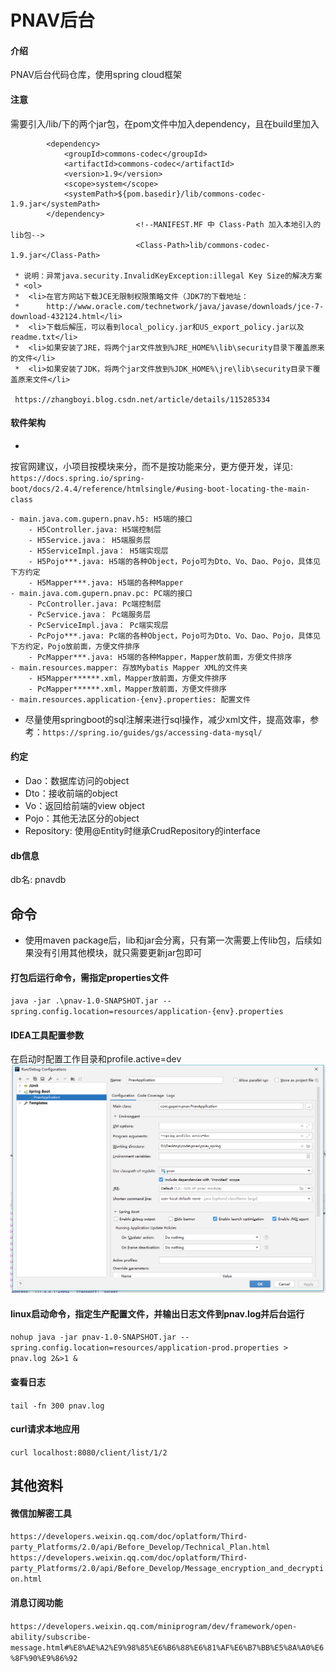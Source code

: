# PNAV后台

#### 介绍

PNAV后台代码仓库，使用spring cloud框架

#### 注意

需要引入/lib/下的两个jar包，在pom文件中加入dependency，且在build里加入

```
		<dependency>
			<groupId>commons-codec</groupId>
			<artifactId>commons-codec</artifactId>
			<version>1.9</version>
			<scope>system</scope>
			<systemPath>${pom.basedir}/lib/commons-codec-1.9.jar</systemPath>
		</dependency>
							<!--MANIFEST.MF 中 Class-Path 加入本地引入的lib包-->
							<Class-Path>lib/commons-codec-1.9.jar</Class-Path>

 * 说明：异常java.security.InvalidKeyException:illegal Key Size的解决方案
 * <ol>
 * 	<li>在官方网站下载JCE无限制权限策略文件（JDK7的下载地址：
 *      http://www.oracle.com/technetwork/java/javase/downloads/jce-7-download-432124.html</li>
 * 	<li>下载后解压，可以看到local_policy.jar和US_export_policy.jar以及readme.txt</li>
 * 	<li>如果安装了JRE，将两个jar文件放到%JRE_HOME%\lib\security目录下覆盖原来的文件</li>
 * 	<li>如果安装了JDK，将两个jar文件放到%JDK_HOME%\jre\lib\security目录下覆盖原来文件</li>
 
 https://zhangboyi.blog.csdn.net/article/details/115285334
```

#### 软件架构

-
按官网建议，小项目按模块来分，而不是按功能来分，更方便开发，详见: `https://docs.spring.io/spring-boot/docs/2.4.4/reference/htmlsingle/#using-boot-locating-the-main-class`

```
- main.java.com.gupern.pnav.h5: H5端的接口
    - H5Controller.java: H5端控制层
    - H5Service.java： H5端服务层
    - H5ServiceImpl.java： H5端实现层
    - H5Pojo***.java: H5端的各种Object，Pojo可为Dto、Vo、Dao、Pojo，具体见下方约定
    - H5Mapper***.java: H5端的各种Mapper
- main.java.com.gupern.pnav.pc: PC端的接口
    - PcController.java: Pc端控制层
    - PcService.java： Pc端服务层
    - PcServiceImpl.java： Pc端实现层
    - PcPojo***.java: Pc端的各种Object，Pojo可为Dto、Vo、Dao、Pojo，具体见下方约定，Pojo放前面，方便文件排序
    - PcMapper***.java: H5端的各种Mapper，Mapper放前面，方便文件排序
- main.resources.mapper: 存放Mybatis Mapper XML的文件夹
    - H5Mapper******.xml，Mapper放前面，方便文件排序
    - PcMapper******.xml，Mapper放前面，方便文件排序
- main.resources.application-{env}.properties: 配置文件
```

- 尽量使用springboot的sql注解来进行sql操作，减少xml文件，提高效率，参考：`https://spring.io/guides/gs/accessing-data-mysql/`

#### 约定

- Dao：数据库访问的object
- Dto：接收前端的object
- Vo：返回给前端的view object
- Pojo：其他无法区分的object
- Repository: 使用@Entity时继承CrudRepository的interface

#### db信息

db名: pnavdb

## 命令

- 使用maven package后，lib和jar会分离，只有第一次需要上传lib包，后续如果没有引用其他模块，就只需要更新jar包即可

#### 打包后运行命令，需指定properties文件

`java -jar .\pnav-1.0-SNAPSHOT.jar --spring.config.location=resources/application-{env}.properties`

#### IDEA工具配置参数

在启动时配置工作目录和profile.active=dev
![idea配置图片](doc/idea-config.png)

#### linux启动命令，指定生产配置文件，并输出日志文件到pnav.log并后台运行

`nohup java -jar pnav-1.0-SNAPSHOT.jar --spring.config.location=resources/application-prod.properties > pnav.log 2&>1 &`

#### 查看日志

`tail -fn 300 pnav.log`

#### curl请求本地应用

`curl localhost:8080/client/list/1/2`

## 其他资料

#### 微信加解密工具

`https://developers.weixin.qq.com/doc/oplatform/Third-party_Platforms/2.0/api/Before_Develop/Technical_Plan.html`
`https://developers.weixin.qq.com/doc/oplatform/Third-party_Platforms/2.0/api/Before_Develop/Message_encryption_and_decryption.html`

#### 消息订阅功能

`https://developers.weixin.qq.com/miniprogram/dev/framework/open-ability/subscribe-message.html#%E8%AE%A2%E9%98%85%E6%B6%88%E6%81%AF%E6%B7%BB%E5%8A%A0%E6%8F%90%E9%86%92`